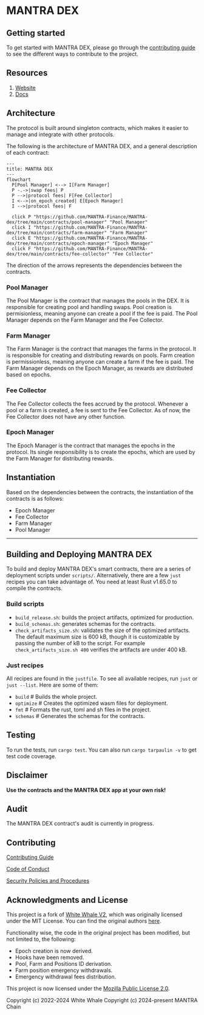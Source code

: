 # MANTRA DEX

## Getting started

To get started with MANTRA DEX, please go through the [contributing guide](./docs/CONTRIBUTING.md) to see the
different ways to contribute to the project.

## Resources

1. [Website](https://mantra.zone/)
2. [Docs]()

## Architecture

The protocol is built around singleton contracts, which makes it easier to manage and integrate with other protocols.

The following is the architecture of MANTRA DEX, and a general description of each contract:

```mermaid
---
title: MANTRA DEX
---
flowchart
  P[Pool Manager] <--> I[Farm Manager]
  P -.->|swap fees| P
  P -->|protocol fees| F[Fee Collector]
  I <-->|on_epoch_created| E[Epoch Manager]
  I -->|protocol fees| F

  click P "https://github.com/MANTRA-Finance/MANTRA-dex/tree/main/contracts/pool-manager" "Pool Manager"
  click I "https://github.com/MANTRA-Finance/MANTRA-dex/tree/main/contracts/farm-manager" "Farm Manager"
  click E "https://github.com/MANTRA-Finance/MANTRA-dex/tree/main/contracts/epoch-manager" "Epoch Manager"
  click F "https://github.com/MANTRA-Finance/MANTRA-dex/tree/main/contracts/fee-collector" "Fee Collector"
```

The direction of the arrows represents the dependencies between the contracts.

### Pool Manager

The Pool Manager is the contract that manages the pools in the DEX. It is responsible for creating pool and handling
swaps. Pool creation is permisionless, meaning anyone can create a pool if the fee is paid. The Pool Manager depends on
the Farm Manager and the Fee Collector.

### Farm Manager

The Farm Manager is the contract that manages the farms in the protocol. It is responsible for creating and
distributing rewards on pools. Farm creation is permissionless, meaning anyone can create a farm if the fee is paid.
The Farm Manager depends on the Epoch Manager, as rewards are distributed based on epochs.

### Fee Collector

The Fee Collector collects the fees accrued by the protocol. Whenever a pool or a farm is created, a fee is sent
to the Fee Collector. As of now, the Fee Collector does not have any other function.

### Epoch Manager

The Epoch Manager is the contract that manages the epochs in the protocol. Its single responsibility is to create the epochs,
which are used by the Farm Manager for distributing rewards.

## Instantiation

Based on the dependencies between the contracts, the instantiation of the contracts is as follows:

- Epoch Manager
- Fee Collector
- Farm Manager
- Pool Manager

---

## Building and Deploying MANTRA DEX

To build and deploy MANTRA DEX's smart contracts, there are a series of deployment scripts under `scripts/`. Alternatively,
there are a few `just` recipes you can take advantage of. You need at least Rust v1.65.0 to compile the contracts.

### Build scripts

- `build_release.sh`: builds the project artifacts, optimized for production.
- `build_schemas.sh`: generates schemas for the contracts.
- `check_artifacts_size.sh`: validates the size of the optimized artifacts. The default maximum size is 600 kB, though
  it is customizable by passing the number of kB to the script. For example `check_artifacts_size.sh 400` verifies the
  artifacts are under 400 kB.

### Just recipes

All recipes are found in the `justfile`. To see all available recipes, run `just` or `just --list`. Here are some of them:

- `build` # Builds the whole project.
- `optimize` # Creates the optimized wasm files for deployment.
- `fmt` # Formats the rust, toml and sh files in the project.
- `schemas` # Generates the schemas for the contracts.

## Testing

To run the tests, run `cargo test`. You can also run `cargo tarpaulin -v` to get test code coverage.

## Disclaimer

**Use the contracts and the MANTRA DEX app at your own risk!**

## Audit

The MANTRA DEX contract's audit is currently in progress.

## Contributing

[Contributing Guide](./docs/CONTRIBUTING.md)

[Code of Conduct](./docs/CODE_OF_CONDUCT.md)

[Security Policies and Procedures](./docs/SECURITY.md)

## Acknowledgments and License

This project is a fork of [White Whale V2](https://github.com/White-Whale-Defi-Platform/white-whale-core), which was
originally licensed under the MIT License. You can find the original authors [here](https://github.com/White-Whale-Defi-Platform/white-whale-core/graphs/contributors).

Functionality wise, the code in the original project has been modified, but not limited to, the following:

- Epoch creation is now derived.
- Hooks have been removed.
- Pool, Farm and Positions ID derivation.
- Farm position emergency withdrawals.
- Emergency withdrawal fees distribution.

This project is now licensed under the [Mozilla Public License 2.0](./LICENSE).

Copyright (c) 2022-2024 White Whale
Copyright (c) 2024-present MANTRA Chain
